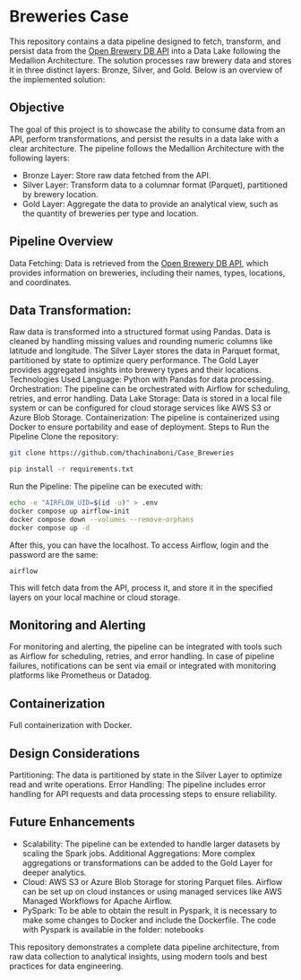 # Breweries Case

This repository contains a data pipeline designed to fetch, transform, and persist data from the [Open Brewery DB API](https://www.openbrewerydb.org/) into a Data Lake following the Medallion Architecture. The solution processes raw brewery data and stores it in three distinct layers: Bronze, Silver, and Gold. Below is an overview of the implemented solution:

## Objective
The goal of this project is to showcase the ability to consume data from an API, perform transformations, and persist the results in a data lake with a clear architecture. The pipeline follows the Medallion Architecture with the following layers:

- Bronze Layer: Store raw data fetched from the API.
- Silver Layer: Transform data to a columnar format (Parquet), partitioned by brewery location.
- Gold Layer: Aggregate the data to provide an analytical view, such as the quantity of breweries per type and location.

## Pipeline Overview
Data Fetching: Data is retrieved from the [Open Brewery DB API](https://www.openbrewerydb.org/), which provides information on breweries, including their names, types, locations, and coordinates.

## Data Transformation:
Raw data is transformed into a structured format using Pandas.
Data is cleaned by handling missing values and rounding numeric columns like latitude and longitude.
The Silver Layer stores the data in Parquet format, partitioned by state to optimize query performance.
The Gold Layer provides aggregated insights into brewery types and their locations.
Technologies Used
Language: Python with Pandas for data processing.
Orchestration: The pipeline can be orchestrated with Airflow for scheduling, retries, and error handling.
Data Lake Storage: Data is stored in a local file system or can be configured for cloud storage services like AWS S3 or Azure Blob Storage.
Containerization: The pipeline is containerized using Docker to ensure portability and ease of deployment.
Steps to Run the Pipeline
Clone the repository:
```bash
git clone https://github.com/thachinaboni/Case_Breweries
```

```bash
pip install -r requirements.txt
```
Run the Pipeline: The pipeline can be executed with:
```bash
echo -e "AIRFLOW_UID=$(id -u)" > .env
docker compose up airflow-init
docker compose down --volumes --remove-orphans
docker compose up -d
```
After this, you can have the localhost. To access Airflow, login and the password are the same:
```
airflow
```

This will fetch data from the API, process it, and store it in the specified layers on your local machine or cloud storage.

## Monitoring and Alerting
For monitoring and alerting, the pipeline can be integrated with tools such as Airflow for scheduling, retries, and error handling. In case of pipeline failures, notifications can be sent via email or integrated with monitoring platforms like Prometheus or Datadog.

## Containerization
Full containerization with Docker.

## Design Considerations
Partitioning: The data is partitioned by state in the Silver Layer to optimize read and write operations.
Error Handling: The pipeline includes error handling for API requests and data processing steps to ensure reliability.

## Future Enhancements
- Scalability: The pipeline can be extended to handle larger datasets by scaling the Spark jobs.
Additional Aggregations: More complex aggregations or transformations can be added to the Gold Layer for deeper analytics.
- Cloud: AWS S3 or Azure Blob Storage for storing Parquet files. Airflow can be set up on cloud instances or using managed services like AWS Managed Workflows for Apache Airflow.
- PySpark: To be able to obtain the result in Pyspark, it is necessary to make some changes to Docker and include the Dockerfile. The code with Pyspark is available in the folder: notebooks

This repository demonstrates a complete data pipeline architecture, from raw data collection to analytical insights, using modern tools and best practices for data engineering.
